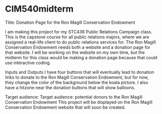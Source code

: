 # CIM540midterm

Title: Donation Page for the Ron Magill Conservation Endowment

I am making this project for my STC436 Public Relations Campaign class. This is the capstone course for all public relations majors, where we are assigned a real-life client to do public relations services for. The Ron Magill Conservation Endowment needs both a website and a donation page for that website. I will be working on the website on my own time, but the midterm for this class would be making a donation page because that could use interactive coding.

Inputs and Outputs
I have four buttons that will eventually lead to donation links to donate to the Ron Magill Conservation Endowment, but for now, they change the color of the background below the koala picture.
I also have a hitzone near the donation buttons that will show balloons.


Target audience:
Target audience: potential donors to the Ron Magill Conservation Endowment
This project will be displayed on the Ron Magill Conservation Endowment website that will soon be created.
